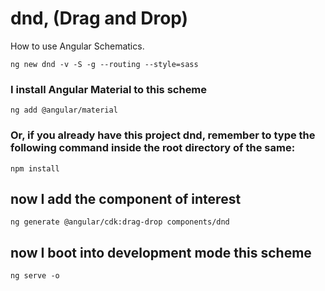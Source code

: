 # dnd, (Drag and Drop)

How to use Angular Schematics.

```shell
ng new dnd -v -S -g --routing --style=sass
```

### I install Angular Material to this scheme

```shell
ng add @angular/material
```

### Or, if you already have this project dnd, remember to type the following command inside the root directory of the same:

```shell
npm install
```

## now I add the component of interest

```shell
ng generate @angular/cdk:drag-drop components/dnd
```

## now I boot into development mode this scheme

```shell
ng serve -o
```
